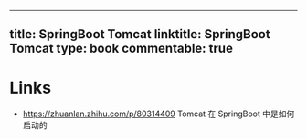 
---
title: SpringBoot Tomcat
linktitle: SpringBoot Tomcat
type: book
commentable: true
---

# Links

- https://zhuanlan.zhihu.com/p/80314409 Tomcat 在 SpringBoot 中是如何启动的

    